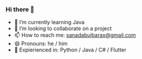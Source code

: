 ### Hi there 👋


- 🌱 I’m currently learning Java 
- 👯 I’m looking to collaborate on a project
- 📫 How to reach me: sanadabujbarax@gmail.com
- 😄 Pronouns: he / him
- 🫣 Expierienced in: Python / Java / C# / Flutter

